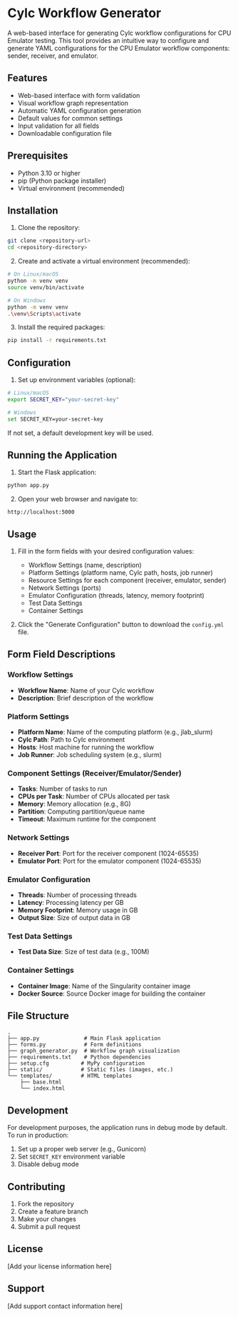 # Cylc Workflow Generator

A web-based interface for generating Cylc workflow configurations for CPU Emulator testing. This tool provides an intuitive way to configure and generate YAML configurations for the CPU Emulator workflow components: sender, receiver, and emulator.

## Features

- Web-based interface with form validation
- Visual workflow graph representation
- Automatic YAML configuration generation
- Default values for common settings
- Input validation for all fields
- Downloadable configuration file

## Prerequisites

- Python 3.10 or higher
- pip (Python package installer)
- Virtual environment (recommended)

## Installation

1. Clone the repository:
```bash
git clone <repository-url>
cd <repository-directory>
```

2. Create and activate a virtual environment (recommended):
```bash
# On Linux/macOS
python -m venv venv
source venv/bin/activate

# On Windows
python -m venv venv
.\venv\Scripts\activate
```

3. Install the required packages:
```bash
pip install -r requirements.txt
```

## Configuration

1. Set up environment variables (optional):
```bash
# Linux/macOS
export SECRET_KEY="your-secret-key"

# Windows
set SECRET_KEY=your-secret-key
```

If not set, a default development key will be used.

## Running the Application

1. Start the Flask application:
```bash
python app.py
```

2. Open your web browser and navigate to:
```
http://localhost:5000
```

## Usage

1. Fill in the form fields with your desired configuration values:
   - Workflow Settings (name, description)
   - Platform Settings (platform name, Cylc path, hosts, job runner)
   - Resource Settings for each component (receiver, emulator, sender)
   - Network Settings (ports)
   - Emulator Configuration (threads, latency, memory footprint)
   - Test Data Settings
   - Container Settings

2. Click the "Generate Configuration" button to download the `config.yml` file.

## Form Field Descriptions

### Workflow Settings
- **Workflow Name**: Name of your Cylc workflow
- **Description**: Brief description of the workflow

### Platform Settings
- **Platform Name**: Name of the computing platform (e.g., jlab_slurm)
- **Cylc Path**: Path to Cylc environment
- **Hosts**: Host machine for running the workflow
- **Job Runner**: Job scheduling system (e.g., slurm)

### Component Settings (Receiver/Emulator/Sender)
- **Tasks**: Number of tasks to run
- **CPUs per Task**: Number of CPUs allocated per task
- **Memory**: Memory allocation (e.g., 8G)
- **Partition**: Computing partition/queue name
- **Timeout**: Maximum runtime for the component

### Network Settings
- **Receiver Port**: Port for the receiver component (1024-65535)
- **Emulator Port**: Port for the emulator component (1024-65535)

### Emulator Configuration
- **Threads**: Number of processing threads
- **Latency**: Processing latency per GB
- **Memory Footprint**: Memory usage in GB
- **Output Size**: Size of output data in GB

### Test Data Settings
- **Test Data Size**: Size of test data (e.g., 100M)

### Container Settings
- **Container Image**: Name of the Singularity container image
- **Docker Source**: Source Docker image for building the container

## File Structure

```
.
├── app.py              # Main Flask application
├── forms.py            # Form definitions
├── graph_generator.py  # Workflow graph visualization
├── requirements.txt    # Python dependencies
├── setup.cfg          # MyPy configuration
├── static/            # Static files (images, etc.)
└── templates/         # HTML templates
    ├── base.html
    └── index.html
```

## Development

For development purposes, the application runs in debug mode by default. To run in production:

1. Set up a proper web server (e.g., Gunicorn)
2. Set `SECRET_KEY` environment variable
3. Disable debug mode

## Contributing

1. Fork the repository
2. Create a feature branch
3. Make your changes
4. Submit a pull request

## License

[Add your license information here]

## Support

[Add support contact information here] 